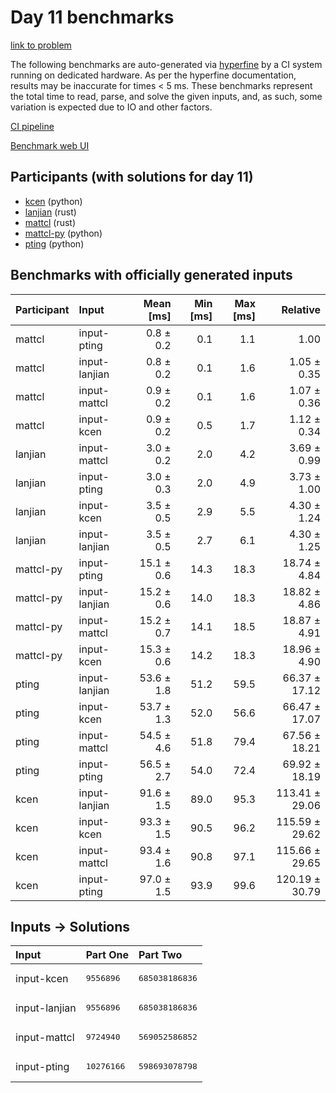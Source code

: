 # Day 11 benchmarks

[link to problem](https://adventofcode.com/2023/day/11)

The following benchmarks are auto-generated via
[hyperfine](https://github.com/sharkdp/hyperfine) by a CI system running on
dedicated hardware. As per the hyperfine documentation, results may be
inaccurate for times < 5 ms. These benchmarks represent the total time to read,
parse, and solve the given inputs, and, as such, some variation is expected due
to IO and other factors.

[CI pipeline](http://ci.papercode.net:8080/teams/main/pipelines/aoc2023)

[Benchmark web UI](https://aoc.ancalagon.black)


## Participants (with solutions for day 11)

- [kcen](https://github.com/kcen/aoc2023) (python)
- [lanjian](https://github.com/lanjian/aoc-2023) (rust)
- [mattcl](https://github.com/mattcl/aoc2023) (rust)
- [mattcl-py](https://github.com/mattcl/aoc2023-py) (python)
- [pting](https://github.com/pting/aoc2023) (python)


## Benchmarks with officially generated inputs

| Participant | Input | Mean [ms] | Min [ms] | Max [ms] | Relative |
|:---|:---|---:|---:|---:|---:|
| mattcl | input-pting | 0.8 ± 0.2 | 0.1 | 1.1 | 1.00 |
| mattcl | input-lanjian | 0.8 ± 0.2 | 0.1 | 1.6 | 1.05 ± 0.35 |
| mattcl | input-mattcl | 0.9 ± 0.2 | 0.1 | 1.6 | 1.07 ± 0.36 |
| mattcl | input-kcen | 0.9 ± 0.2 | 0.5 | 1.7 | 1.12 ± 0.34 |
| lanjian | input-mattcl | 3.0 ± 0.2 | 2.0 | 4.2 | 3.69 ± 0.99 |
| lanjian | input-pting | 3.0 ± 0.3 | 2.0 | 4.9 | 3.73 ± 1.00 |
| lanjian | input-kcen | 3.5 ± 0.5 | 2.9 | 5.5 | 4.30 ± 1.24 |
| lanjian | input-lanjian | 3.5 ± 0.5 | 2.7 | 6.1 | 4.30 ± 1.25 |
| mattcl-py | input-pting | 15.1 ± 0.6 | 14.3 | 18.3 | 18.74 ± 4.84 |
| mattcl-py | input-lanjian | 15.2 ± 0.6 | 14.0 | 18.3 | 18.82 ± 4.86 |
| mattcl-py | input-mattcl | 15.2 ± 0.7 | 14.1 | 18.5 | 18.87 ± 4.91 |
| mattcl-py | input-kcen | 15.3 ± 0.6 | 14.2 | 18.3 | 18.96 ± 4.90 |
| pting | input-lanjian | 53.6 ± 1.8 | 51.2 | 59.5 | 66.37 ± 17.12 |
| pting | input-kcen | 53.7 ± 1.3 | 52.0 | 56.6 | 66.47 ± 17.07 |
| pting | input-mattcl | 54.5 ± 4.6 | 51.8 | 79.4 | 67.56 ± 18.21 |
| pting | input-pting | 56.5 ± 2.7 | 54.0 | 72.4 | 69.92 ± 18.19 |
| kcen | input-lanjian | 91.6 ± 1.5 | 89.0 | 95.3 | 113.41 ± 29.06 |
| kcen | input-kcen | 93.3 ± 1.5 | 90.5 | 96.2 | 115.59 ± 29.62 |
| kcen | input-mattcl | 93.4 ± 1.6 | 90.8 | 97.1 | 115.66 ± 29.65 |
| kcen | input-pting | 97.0 ± 1.5 | 93.9 | 99.6 | 120.19 ± 30.79 |


## Inputs -> Solutions

| Input | Part One | Part Two |
|:---|:---|:---|
|input-kcen|<pre>9556896</pre>|<pre>685038186836</pre>|
|input-lanjian|<pre>9556896</pre>|<pre>685038186836</pre>|
|input-mattcl|<pre>9724940</pre>|<pre>569052586852</pre>|
|input-pting|<pre>10276166</pre>|<pre>598693078798</pre>|